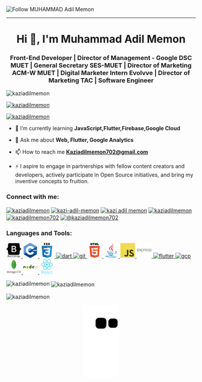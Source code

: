 

![Follow MUHAMMAD Adil Memon](https://github.com/kaziadilmemon/Kaziadilmemon/assets/96164867/b9d5d810-0478-44d1-a219-63bbbf8c8098)

<hr>


<h1 align="center">Hi 👋, I'm Muhammad Adil Memon</h1>
<h3 align="center">Front-End Developer | Director of Management - Google DSC MUET | General Secretary SES-MUET | Director of Marketing ACM-W MUET | Digital Marketer Intern Evolvve | Director of Marketing TAC | Software Engineer</h3>

<p align="left"> <img src="https://komarev.com/ghpvc/?username=kaziadilmemon&label=Profile%20views&color=0e75b6&style=flat" alt="kaziadilmemon" /> </p>

<p align="left"> <a href="https://github.com/ryo-ma/github-profile-trophy"><img src="https://github-profile-trophy.vercel.app/?username=kaziadilmemon" alt="kaziadilmemon" /></a> </p>

<p align="left"> <a href="https://twitter.com/kaziadilmemon" target="blank"><img src="https://img.shields.io/twitter/follow/kaziadilmemon?logo=twitter&style=for-the-badge" alt="kaziadilmemon" /></a> </p>

- 🌱 I’m currently learning **JavaScript,Flutter,Firebase,Google Cloud**

- 💬 Ask me about **Web, Flutter, Google Analytics**

- 📫 How to reach me **Kaziadilmemon702@gmail.com**

- ⚡  I aspire to engage in partnerships with fellow content creators and developers, actively participate in Open Source initiatives, and bring my inventive concepts to fruition.
<h3 align="left">Connect with me:</h3>
<p align="left">
<a href="https://twitter.com/kaziadilmemon" target="blank"><img align="center" src="https://raw.githubusercontent.com/rahuldkjain/github-profile-readme-generator/master/src/images/icons/Social/twitter.svg" alt="kaziadilmemon" height="30" width="40" /></a>
<a href="https://linkedin.com/in/kazi-adil-memon" target="blank"><img align="center" src="https://raw.githubusercontent.com/rahuldkjain/github-profile-readme-generator/master/src/images/icons/Social/linked-in-alt.svg" alt="kazi-adil-memon" height="30" width="40" /></a>
<a href="https://fb.com/kazi adil memon" target="blank"><img align="center" src="https://raw.githubusercontent.com/rahuldkjain/github-profile-readme-generator/master/src/images/icons/Social/facebook.svg" alt="kazi adil memon" height="30" width="40" /></a>
<a href="https://instagram.com/kaziadilmemon" target="blank"><img align="center" src="https://raw.githubusercontent.com/rahuldkjain/github-profile-readme-generator/master/src/images/icons/Social/instagram.svg" alt="kaziadilmemon" height="30" width="40" /></a>
<a href="https://www.hackerrank.com/kaziadilmemon702" target="blank"><img align="center" src="https://raw.githubusercontent.com/rahuldkjain/github-profile-readme-generator/master/src/images/icons/Social/hackerrank.svg" alt="kaziadilmemon702" height="30" width="40" /></a>
<a href="https://medium.com/@kaziadilmemon702" target="blank"><img align="center" src="https://raw.githubusercontent.com/rahuldkjain/github-profile-readme-generator/master/src/images/icons/Social/medium.svg" alt="@kaziadilmemon702" height="30" width="40" /></a>
</p>

<h3 align="left">Languages and Tools:</h3>
<p align="left"> <a href="https://getbootstrap.com" target="_blank" rel="noreferrer"> <img src="https://raw.githubusercontent.com/devicons/devicon/master/icons/bootstrap/bootstrap-plain-wordmark.svg" alt="bootstrap" width="40" height="40"/> </a> <a href="https://www.w3schools.com/cpp/" target="_blank" rel="noreferrer"> <img src="https://raw.githubusercontent.com/devicons/devicon/master/icons/cplusplus/cplusplus-original.svg" alt="cplusplus" width="40" height="40"/> </a> <a href="https://www.w3schools.com/css/" target="_blank" rel="noreferrer"> <img src="https://raw.githubusercontent.com/devicons/devicon/master/icons/css3/css3-original-wordmark.svg" alt="css3" width="40" height="40"/> </a> <a href="https://dart.dev" target="_blank" rel="noreferrer"> <img src="https://www.vectorlogo.zone/logos/dartlang/dartlang-icon.svg" alt="dart" width="40" height="40"/> </a> <a href="https://git-scm.com/" target="_blank" rel="noreferrer"> <img src="https://www.vectorlogo.zone/logos/git-scm/git-scm-icon.svg" alt="git" width="40" height="40"/> </a> <a href="https://www.w3.org/html/" target="_blank" rel="noreferrer"> <img src="https://raw.githubusercontent.com/devicons/devicon/master/icons/html5/html5-original-wordmark.svg" alt="html5" width="40" height="40"/> </a> <a href="https://www.java.com" target="_blank" rel="noreferrer"> <img src="https://raw.githubusercontent.com/devicons/devicon/master/icons/java/java-original.svg" alt="java" width="40" height="40"/> </a> <a href="https://developer.mozilla.org/en-US/docs/Web/JavaScript" target="_blank" rel="noreferrer"> <img src="https://raw.githubusercontent.com/devicons/devicon/master/icons/javascript/javascript-original.svg" alt="javascript" width="40" height="40"/> </a> 
 <a href="https://expressjs.com" target="_blank" rel="noreferrer"> <img src="https://raw.githubusercontent.com/devicons/devicon/master/icons/express/express-original-wordmark.svg" alt="express" width="40" height="40"/> </a> <a href="https://flutter.dev" target="_blank" rel="noreferrer"> <img src="https://www.vectorlogo.zone/logos/flutterio/flutterio-icon.svg" alt="flutter" width="40" height="40"/> </a> <a href="https://cloud.google.com" target="_blank" rel="noreferrer"> <img src="https://www.vectorlogo.zone/logos/google_cloud/google_cloud-icon.svg" alt="gcp" width="40" height="40"/> </a> <a href="https://www.mongodb.com/" target="_blank" rel="noreferrer"> <img src="https://raw.githubusercontent.com/devicons/devicon/master/icons/mongodb/mongodb-original-wordmark.svg" alt="mongodb" width="40" height="40"/> </a> <a href="https://nodejs.org" target="_blank" rel="noreferrer"> <img src="https://raw.githubusercontent.com/devicons/devicon/master/icons/nodejs/nodejs-original-wordmark.svg" alt="nodejs" width="40" height="40"/> </a> <a href="https://reactjs.org/" target="_blank" rel="noreferrer"> <img src="https://raw.githubusercontent.com/devicons/devicon/master/icons/react/react-original-wordmark.svg" alt="react" width="40" height="40"/> </a></p>

<p><img align="left" src="https://github-readme-stats.vercel.app/api/top-langs?username=kaziadilmemon&show_icons=true&locale=en&layout=compact" alt="kaziadilmemon" /></p>

<p>&nbsp;<img align="center" src="https://github-readme-stats.vercel.app/api?username=kaziadilmemon&show_icons=true&locale=en" alt="kaziadilmemon" /></p>

<p><img align="center" src="https://github-readme-streak-stats.herokuapp.com/?user=kaziadilmemon&" alt="kaziadilmemon" /></p>

<div align="center"> <img src="https://raw.githubusercontent.com/muhiqsimui/muhiqsimui/output/github-contribution-grid-snake.svg" /></div>

